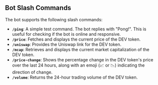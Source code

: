 ## Bot Slash Commands

The bot supports the following slash commands:

*   **`/ping`**: A simple test command. The bot replies with "Pong!". This is useful for checking if the bot is online and responsive.
*   **`/price`**: Fetches and displays the current price of the DEV token.
*   **`/uniswap`**: Provides the Uniswap link for the DEV token.
*   **`/mcap`**: Retrieves and displays the current market capitalization of the DEV token.
*   **`/price-change`**: Shows the percentage change in the DEV token's price over the last 24 hours, along with an emoji (📈 or 📉) indicating the direction of change.
*   **`/volume`**: Returns the 24-hour trading volume of the DEV token.
